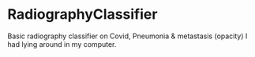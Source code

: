 # RadiographyClassifier
Basic radiography classifier on Covid, Pneumonia &amp; metastasis (opacity) I had lying around in my computer.
